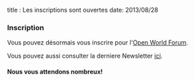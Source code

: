 title : Les inscriptions sont ouvertes
date: 2013/08/28

### Inscription

Vous pouvez désormais vous inscrire pour l'[Open World Forum](/registration/).


Vous pouvez aussi consulter la derniere Newsletter [ici](/en/news/registration-open/).


#### Nous vous attendons nombreux!
